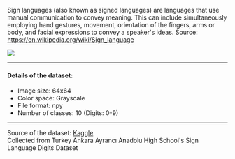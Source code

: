 Sign languages (also known as signed languages) are languages that use manual communication to convey meaning. This can include simultaneously employing hand gestures, movement, orientation of the fingers, arms or body, and facial expressions to convey a speaker's ideas. 
Source: https://en.wikipedia.org/wiki/Sign_language

![](https://github.com/sksoumik/machine-learning-projects/blob/master/sign_language_detection/static/datasample.png)

---
#### Details of the dataset:
- Image size: 64x64
- Color space: Grayscale
- File format: npy
- Number of classes: 10 (Digits: 0-9)

---
Source of the dataset: [Kaggle](https://www.kaggle.com/ardamavi/sign-language-digits-dataset) <br/>
Collected from Turkey Ankara Ayrancı Anadolu High School's Sign Language Digits Dataset